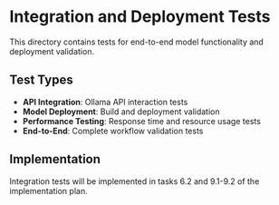 # Integration and Deployment Tests

This directory contains tests for end-to-end model functionality and deployment validation.

## Test Types

- **API Integration**: Ollama API interaction tests
- **Model Deployment**: Build and deployment validation
- **Performance Testing**: Response time and resource usage tests
- **End-to-End**: Complete workflow validation tests

## Implementation

Integration tests will be implemented in tasks 6.2 and 9.1-9.2 of the implementation plan.
